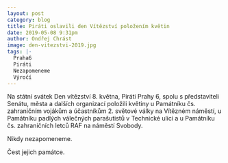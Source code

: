 ```yaml
---
layout: post
category: blog
title: Piráti oslavili den Vítězství položením květin
date: 2019-05-08 9:31pm
author: Ondřej Chrást
image: den-vitezstvi-2019.jpg
tags: |-
  Praha6	
  Piráti
  Nezapomeneme	
  Výročí	 
---
```

Na státní svátek Den vítězství 8. května, Piráti Prahy 6, spolu s představiteli Senátu, města a dalších organizací položili květiny u Památníku čs. zahraničním vojákům 
a účastníkům 2. světové války na Vítězném náměstí, u Památníku padlých válečných parašutistů v Technické ulici a
u Památníku čs. zahraničních letců RAF na náměstí Svobody.

Nikdy nezapomeneme.

Čest jejich památce. 
